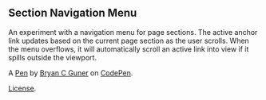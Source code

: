 Section Navigation Menu
-----------------------
An experiment with a navigation menu for page sections. The active anchor link updates based on the current page section as the user scrolls. When the menu overflows, it will automatically scroll an active link into view if it spills outside the viewport.

A [Pen](https://codepen.io/bgoonz/pen/jOydEBz) by [Bryan C Guner](https://codepen.io/bgoonz) on [CodePen](https://codepen.io).

[License](https://codepen.io/bgoonz/pen/jOydEBz/license).